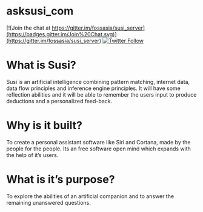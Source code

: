 # asksusi_com

[![Join the chat at https://gitter.im/fossasia/susi_server](https://badges.gitter.im/Join%20Chat.svg)](https://gitter.im/fossasia/susi_server)
[![Twitter Follow](https://img.shields.io/twitter/follow/asksusi.svg?style=social&label=Follow&maxAge=2592000?style=flat-square)](https://twitter.com/asksusi)

# What is Susi?

Susi is an artificial intelligence combining pattern matching, internet data, data flow principles and inference engine principles. It will have some reflection abilities and it will be able to remember the users input to produce deductions and a personalized feed-back.

# Why is it built?

To create a personal assistant software like Siri and Cortana, made by the people for the people. Its an free software open mind which expands with the help of it’s users.

# What is it’s purpose?

To explore the abilities of an artificial companion and to answer the remaining unanswered questions.
